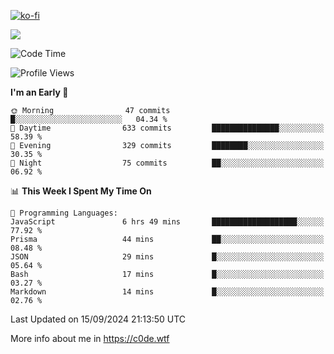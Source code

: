 [![ko-fi](https://ko-fi.com/img/githubbutton_sm.svg)](https://ko-fi.com/Z8Z4Y2LKX)

<a href="https://wakatime.com"><img src="https://wakatime.com/share/@c0dezin/b7f18a7c-ab3a-40b8-8bc7-b1b7bf71f1d6.svg" /></a>

<!--START_SECTION:waka-->
![Code Time](http://img.shields.io/badge/Code%20Time-106%20hrs%206%20mins-blue)

![Profile Views](http://img.shields.io/badge/Profile%20Views-0-blue)

**I'm an Early 🐤** 

```text
🌞 Morning                47 commits          █░░░░░░░░░░░░░░░░░░░░░░░░   04.34 % 
🌆 Daytime                633 commits         ███████████████░░░░░░░░░░   58.39 % 
🌃 Evening                329 commits         ████████░░░░░░░░░░░░░░░░░   30.35 % 
🌙 Night                  75 commits          ██░░░░░░░░░░░░░░░░░░░░░░░   06.92 % 
```


📊 **This Week I Spent My Time On** 

```text
💬 Programming Languages: 
JavaScript               6 hrs 49 mins       ███████████████████░░░░░░   77.92 % 
Prisma                   44 mins             ██░░░░░░░░░░░░░░░░░░░░░░░   08.48 % 
JSON                     29 mins             █░░░░░░░░░░░░░░░░░░░░░░░░   05.64 % 
Bash                     17 mins             █░░░░░░░░░░░░░░░░░░░░░░░░   03.27 % 
Markdown                 14 mins             █░░░░░░░░░░░░░░░░░░░░░░░░   02.76 % 
```


 Last Updated on 15/09/2024 21:13:50 UTC
<!--END_SECTION:waka-->

More info about me in https://c0de.wtf
